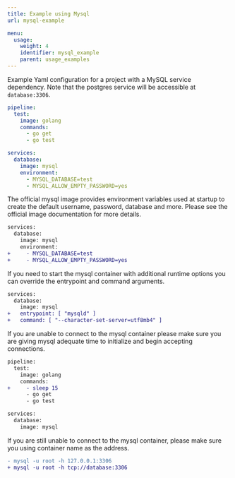 ```yaml
---
title: Example using Mysql
url: mysql-example

menu:
  usage:
    weight: 4
    identifier: mysql_example
    parent: usage_examples
---
```


Example Yaml configuration for a project with a MySQL service dependency. Note that the postgres service will be accessible at `database:3306`.

```yaml
pipeline:
  test:
    image: golang
    commands:
      - go get
      - go test

services:
  database:
    image: mysql
    environment:
      - MYSQL_DATABASE=test
      - MYSQL_ALLOW_EMPTY_PASSWORD=yes
```

The official mysql image provides environment variables used at startup to create the default username, password, database and more. Please see the official image documentation for more details.

```diff
services:
  database:
    image: mysql
    environment:
+     - MYSQL_DATABASE=test
+     - MYSQL_ALLOW_EMPTY_PASSWORD=yes
```

If you need to start the mysql container with additional runtime options you can override the entrypoint and command arguments.

```diff
services:
  database:
    image: mysql
+   entrypoint: [ "mysqld" ]
+   command: [ "--character-set-server=utf8mb4" ]
```

If you are unable to connect to the mysql container please make sure you are giving mysql adequate time to initialize and begin accepting connections.

```diff
pipeline:
  test:
    image: golang
    commands:
+     - sleep 15
      - go get
      - go test

services:
  database:
    image: mysql
```

If you are still unable to connect to the mysql container, please make sure you using container name as the address.

```diff
- mysql -u root -h 127.0.0.1:3306
+ mysql -u root -h tcp://database:3306
```
